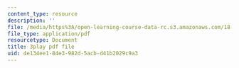 ```yaml
---
content_type: resource
description: ''
file: /media/https%3A/open-learning-course-data-rc.s3.amazonaws.com/18-01sc-single-variable-calculus-fall-2010/4e134ee184e3982d5acbd41b2029c9a3_hjZhPczMkL4.pdf
file_type: application/pdf
resourcetype: Document
title: 3play pdf file
uid: 4e134ee1-84e3-982d-5acb-d41b2029c9a3
---
```

